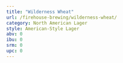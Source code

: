 ```yaml
---
title: "Wilderness Wheat"
url: /firehouse-brewing/wilderness-wheat/
category: North American Lager
style: American-Style Lager
abv: 0
ibu: 0
srm: 0
upc: 0
---
```



